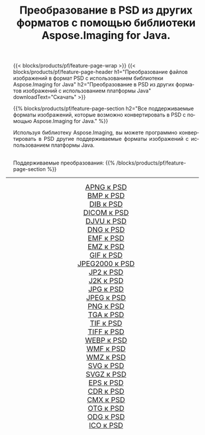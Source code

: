 ﻿---
title: Преобразование в PSD из других форматов с помощью библиотеки Aspose.Imaging for Java. 
weight: 3920
url: /ru/java/conversion/to/psd/ 
lang: ru
langdirlevel: 2
locales: zh-hans,ja,it,ru,de,es,fr,nl,id,lt,pl,pt,vi,tr,ko,zh-hant,ar,hi,th,sv,cs,uk,he
description: Используя Aspose.Imaging, вы можете конвертировать в PSD другие форматы с помощью Java.
---

{{< blocks/products/pf/feature-page-wrap >}}
{{< blocks/products/pf/feature-page-header h1="Преобразование файлов изображений в формат PSD с использованием библиотеки Aspose.Imaging for Java" h2="Преобразование в PSD из других форматов изображений с использованием платформы Java" downloadText="Скачать" >}}


{{% blocks/products/pf/feature-page-section  h2="Все поддерживаемые форматы изображений, которые возможно конвертировать в PSD с помощью Aspose.Imaging for Java." %}}
<p align=justify>Используя библиотеку Aspose.Imaging, вы можете программно конвертировать в PSD другие поддерживаемые форматы изображений с использованием платформы Java.</p>
<br/>
Поддерживаемые преобразования:
{{% /blocks/products/pf/feature-page-section %}}
<div class="container-fluid productfamilypage bg-gray">
    <div class="convertypes bg-gray agp-content section">
        <div class="container">
		<hr style="margin-left:-20px;"/>
		<div class="row other-converters" style="gap: 10px;font-size: 19px;text-align:center;">
		    <div class='col-md-2 other-converter remove-lp remove-rp'><a href="/imaging/ru/java/conversion/apng-to-psd/" style="padding:15px;">APNG к PSD</a></div>
<div class='col-md-2 other-converter remove-lp remove-rp'><a href="/imaging/ru/java/conversion/bmp-to-psd/" style="padding:15px;">BMP к PSD</a></div>
<div class='col-md-2 other-converter remove-lp remove-rp'><a href="/imaging/ru/java/conversion/dib-to-psd/" style="padding:15px;">DIB к PSD</a></div>
<div class='col-md-2 other-converter remove-lp remove-rp'><a href="/imaging/ru/java/conversion/dicom-to-psd/" style="padding:15px;">DICOM к PSD</a></div>
<div class='col-md-2 other-converter remove-lp remove-rp'><a href="/imaging/ru/java/conversion/djvu-to-psd/" style="padding:15px;">DJVU к PSD</a></div>
<div class='col-md-2 other-converter remove-lp remove-rp'><a href="/imaging/ru/java/conversion/dng-to-psd/" style="padding:15px;">DNG к PSD</a></div>
<div class='col-md-2 other-converter remove-lp remove-rp'><a href="/imaging/ru/java/conversion/emf-to-psd/" style="padding:15px;">EMF к PSD</a></div>
<div class='col-md-2 other-converter remove-lp remove-rp'><a href="/imaging/ru/java/conversion/emz-to-psd/" style="padding:15px;">EMZ к PSD</a></div>
<div class='col-md-2 other-converter remove-lp remove-rp'><a href="/imaging/ru/java/conversion/gif-to-psd/" style="padding:15px;">GIF к PSD</a></div>
<div class='col-md-2 other-converter remove-lp remove-rp'><a href="/imaging/ru/java/conversion/jpeg2000-to-psd/" style="padding:15px;">JPEG2000 к PSD</a></div>
<div class='col-md-2 other-converter remove-lp remove-rp'><a href="/imaging/ru/java/conversion/jp2-to-psd/" style="padding:15px;">JP2 к PSD</a></div>
<div class='col-md-2 other-converter remove-lp remove-rp'><a href="/imaging/ru/java/conversion/j2k-to-psd/" style="padding:15px;">J2K к PSD</a></div>
<div class='col-md-2 other-converter remove-lp remove-rp'><a href="/imaging/ru/java/conversion/jpg-to-psd/" style="padding:15px;">JPG к PSD</a></div>
<div class='col-md-2 other-converter remove-lp remove-rp'><a href="/imaging/ru/java/conversion/jpeg-to-psd/" style="padding:15px;">JPEG к PSD</a></div>
<div class='col-md-2 other-converter remove-lp remove-rp'><a href="/imaging/ru/java/conversion/png-to-psd/" style="padding:15px;">PNG к PSD</a></div>
<div class='col-md-2 other-converter remove-lp remove-rp'><a href="/imaging/ru/java/conversion/tga-to-psd/" style="padding:15px;">TGA к PSD</a></div>
<div class='col-md-2 other-converter remove-lp remove-rp'><a href="/imaging/ru/java/conversion/tif-to-psd/" style="padding:15px;">TIF к PSD</a></div>
<div class='col-md-2 other-converter remove-lp remove-rp'><a href="/imaging/ru/java/conversion/tiff-to-psd/" style="padding:15px;">TIFF к PSD</a></div>
<div class='col-md-2 other-converter remove-lp remove-rp'><a href="/imaging/ru/java/conversion/webp-to-psd/" style="padding:15px;">WEBP к PSD</a></div>
<div class='col-md-2 other-converter remove-lp remove-rp'><a href="/imaging/ru/java/conversion/wmf-to-psd/" style="padding:15px;">WMF к PSD</a></div>
<div class='col-md-2 other-converter remove-lp remove-rp'><a href="/imaging/ru/java/conversion/wmz-to-psd/" style="padding:15px;">WMZ к PSD</a></div>
<div class='col-md-2 other-converter remove-lp remove-rp'><a href="/imaging/ru/java/conversion/svg-to-psd/" style="padding:15px;">SVG к PSD</a></div>
<div class='col-md-2 other-converter remove-lp remove-rp'><a href="/imaging/ru/java/conversion/svgz-to-psd/" style="padding:15px;">SVGZ к PSD</a></div>
<div class='col-md-2 other-converter remove-lp remove-rp'><a href="/imaging/ru/java/conversion/eps-to-psd/" style="padding:15px;">EPS к PSD</a></div>
<div class='col-md-2 other-converter remove-lp remove-rp'><a href="/imaging/ru/java/conversion/cdr-to-psd/" style="padding:15px;">CDR к PSD</a></div>
<div class='col-md-2 other-converter remove-lp remove-rp'><a href="/imaging/ru/java/conversion/cmx-to-psd/" style="padding:15px;">CMX к PSD</a></div>
<div class='col-md-2 other-converter remove-lp remove-rp'><a href="/imaging/ru/java/conversion/otg-to-psd/" style="padding:15px;">OTG к PSD</a></div>
<div class='col-md-2 other-converter remove-lp remove-rp'><a href="/imaging/ru/java/conversion/odg-to-psd/" style="padding:15px;">ODG к PSD</a></div>
<div class='col-md-2 other-converter remove-lp remove-rp'><a href="/imaging/ru/java/conversion/ico-to-psd/" style="padding:15px;">ICO к PSD</a></div>
                </div>
        </div>
    </div>
</div>
<br/>

